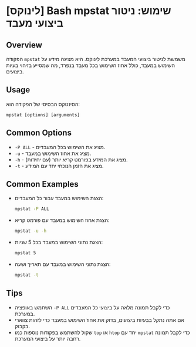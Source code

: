 # [לינוקס] Bash mpstat שימוש: ניטור ביצועי מעבד

## Overview
הפקודה `mpstat` משמשת לניטור ביצועי המעבד במערכת לינוקס. היא מציגה מידע על השימוש במעבד, כולל אחוז השימוש בכל מעבד בנפרד, מה שמסייע בזיהוי בעיות ביצועים.

## Usage
הסינטקס הבסיסי של הפקודה הוא:
```
mpstat [options] [arguments]
```

## Common Options
- `-P ALL` - מציג את השימוש בכל המעבדים.
- `-u` - מציג את אחוז השימוש במעבד.
- `-h` - מציג את המידע בפורמט קריא יותר (עם יחידות).
- `-t` - מציג את הזמן הנוכחי יחד עם המידע.

## Common Examples
- הצגת השימוש במעבד עבור כל המעבדים:
  ```bash
  mpstat -P ALL
  ```

- הצגת אחוז השימוש במעבד עם פורמט קריא:
  ```bash
  mpstat -u -h
  ```

- הצגת נתוני השימוש במעבד בכל 5 שניות:
  ```bash
  mpstat 5
  ```

- הצגת נתוני השימוש במעבד עם תאריך ושעה:
  ```bash
  mpstat -t
  ```

## Tips
- השתמש באופציה `-P ALL` כדי לקבל תמונה מלאה על ביצועי כל המעבדים במערכת.
- אם אתה נתקל בבעיות ביצועים, בדוק את אחוז השימוש במעבד כדי לזהות צווארי בקבוק.
- שקול להשתמש בפקודות נוספות כמו `top` או `htop` יחד עם `mpstat` כדי לקבל תמונה רחבה יותר על ביצועי המערכת.